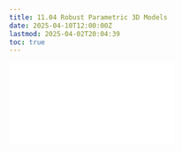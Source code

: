 ```yaml
---
title: 11.04 Robust Parametric 3D Models
date: 2025-04-10T12:00:00Z
lastmod: 2025-04-02T20:04:39
toc: true
---
```


![Link to included file contents](../../../../3d-modeling/fusion-360/robust-parametric-models-fusion-360.md)
